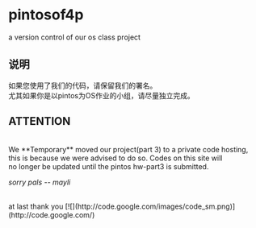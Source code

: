 # pintosof4p #
a version control of our os class project
## 说明 ##
如果您使用了我们的代码，请保留我们的署名。<br />
尤其如果你是以pintos为OS作业的小组，请尽量独立完成。
## ATTENTION ##
<br />
We **Temporary** moved our project(part 3) to a private code hosting,<br />
this is because we were advised to do so. Codes on this site will<br />
no longer be updated until the pintos hw-part3 is submitted.<br />

_sorry pals -- mayli_<br />



<br />
at last thank you [![](http://code.google.com/images/code_sm.png)](http://code.google.com/)